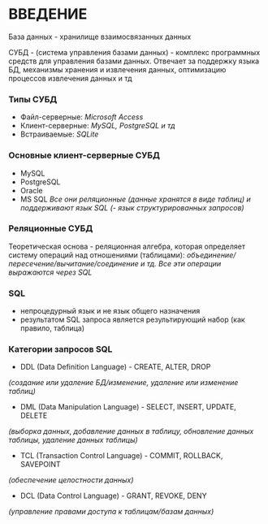 # **ВВЕДЕНИЕ**

База данных - хранилище взаимосвязанных данных

СУБД - (система управления базами данных) - комплекс программных средств для управления базами данных. Отвечает за поддержку языка БД, механизмы хранения и извлечения данных, оптимизацию процессов извлечения данных и тд

### **Типы СУБД**
- Файл-серверные: *Microsoft Access*
- Клиент-серверные: *MySQL, PostgreSQL и тд*
- Встраиваемые: *SQLite*

### **Основные клиент-серверные СУБД**
- MySQL
- PostgreSQL
- Oracle
- MS SQL
*Все они реляционные (данные хранятся в виде таблиц) и поддерживают язык SQL (- язык структурированных запросов)*

### **Реляционные СУБД**
Теоретическая основа - реляционная алгебра, которая определяет систему операций над отношениями (таблицами): *объединение/пересечение/вычитание/соединение и тд. Все эти операции выражаются через SQL*

### **SQL**
- непроцедурный язык и не язык общего назначения
- результатом SQL запроса является результирующий набор (как правило, таблица)

### **Категории запросов SQL**
- DDL (Data Definition Language) - CREATE, ALTER, DROP

*(создание или удаление БД/изменение, удаление или изменение таблиц)*

- DML (Data Manipulation Language) - SELECT, INSERT, UPDATE, DELETE

*(выборка данных, добавление данных в таблицу, обновление данных таблицы, удаление данных таблицы)*

- TCL (Transaction Control Language) - COMMIT, ROLLBACK, SAVEPOINT

*(обеспечение целостности данных)*

- DCL (Data Control Language) - GRANT, REVOKE, DENY

*(управление правами доступа к таблицам/базам данных)*
